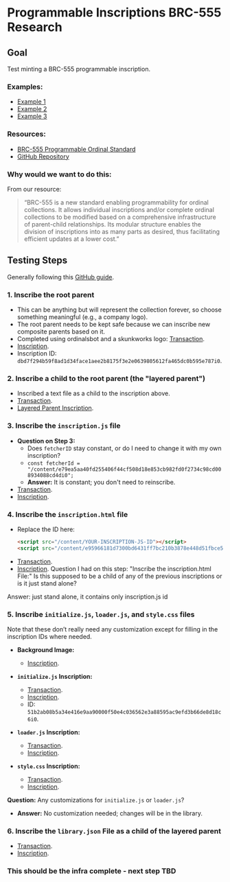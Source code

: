 # Programmable Inscriptions BRC-555 Research

## Goal
Test minting a BRC-555 programmable inscription.

### Examples:
- [Example 1](https://x.com/ExtraordinalBTC/status/1804290103738585329)
- [Example 2](https://magiceden.io/ordinals/item-details/7a9a199c20cca6dd05f32e3aec6fc9908a849a0fde87c7a9c2e0413a17b2759ai990)
- [Example 3](https://magiceden.us/ordinals/marketplace/xounchained)

### Resources:
- [BRC-555 Programmable Ordinal Standard](https://extraordinalsbtc.gitbook.io/brc-555-programmable-ordinal-standard)
- [GitHub Repository](https://github.com/Extraordinals/BRC555)

### Why would we want to do this:
From our resource:
> “BRC-555 is a new standard enabling programmability for ordinal collections. It allows individual inscriptions and/or complete ordinal collections to be modified based on a comprehensive infrastructure of parent-child relationships. Its modular structure enables the division of inscriptions into as many parts as desired, thus facilitating efficient updates at a lower cost.”

## Testing Steps
Generally following this [GitHub guide](https://github.com/Extraordinals/BRC555).

### 1. Inscribe the root parent
- This can be anything but will represent the collection forever, so choose something meaningful (e.g., a company logo).
- The root parent needs to be kept safe because we can inscribe new composite parents based on it.
- Completed using ordinalsbot and a skunkworks logo: [Transaction](https://mempool.space/tx/8fc1958a0349d23dcd0c09f34de15b12d8028d93b4f5348fcd000b83bedbfc9c).
- [Inscription](https://ordiscan.com/inscription/75896704).
- Inscription ID: `dbd7f294b59f8ad1d34face1aee2b8175f3e2e0639805612fa465dc0b595e787i0`.

### 2. Inscribe a child to the root parent (the "layered parent")
- Inscribed a text file as a child to the inscription above.
- [Transaction](https://mempool.space/es/tx/25aa73d47bf513e8e3ab12c51d7579646815076ad2508eceb4c084649da8b4a3).
- [Layered Parent Inscription](https://ordiscan.com/inscription/75900891).

### 3. Inscribe the `inscription.js` file
- **Question on Step 3:**
  - Does `fetcherID` stay constant, or do I need to change it with my own inscription?
  - `const fetcherId = "/content/e79ea5aa40fd255406f44cf508d18e853cb982fd0f2734c98cd008934088cd4di0";`
  - **Answer:** It is constant; you don't need to reinscribe.
- [Transaction](https://mempool.space/tx/9dc52c1eaf139b2287a73eadcc2b554542b94dbf9e9fe08ce1e072019caa2c67).
- [Inscription](https://ordiscan.com/inscription/75923130).

### 4. Inscribe the `inscription.html` file
- Replace the ID here:
  ```html
  <script src="/content/YOUR-INSCRIPTION-JS-ID"></script>
  <script src="/content/e95966181d7300bd6431ff7bc210b3878e448d51fbce59ef0a6adabff6380609i0"></script>
- [Transaction](https://mempool.space/tx/898303fce4167c1a2641fda31f8d7d71f31b069ccde3f0a9e1cb26cc141b3d31).
- [Inscription](https://ordiscan.com/inscription/75923596).
Question I had on this step:
"Inscribe the inscription.html File:" 
Is this supposed to be a child of any of the previous inscriptions or is it just stand alone?

Answer: just stand alone, it contains only inscription.js id

### 5. Inscribe `initialize.js`, `loader.js`, and `style.css` files
Note that these don’t really need any customization except for filling in the inscription IDs where needed.

- **Background Image:**
  - [Inscription](https://ordiscan.com/inscription/75923732).

- **`initialize.js` Inscription:**
  - [Transaction](https://mempool.space/tx/f29a1b7e0508505c6a539393e8f0fc2b703c994d8e7d5fddd5258a2c99288703).
  - [Inscription](https://ordiscan.com/inscription/76009496).
  - ID: `51b2ab08b5a34e416e9aa90000f50e4c036562e3a88595ac9efd3b66de8d18c6i0`.

- **`loader.js` Inscription:**
  - [Transaction](https://mempool.space/tx/aca2d2a3666ca14715d89ad134a8a5e4a71a508cb31cae2dba5f40f41c8f2f3b).
  - [Inscription](https://ordiscan.com/inscription/76009495).

- **`style.css` Inscription:**
  - [Transaction](https://mempool.space/tx/26c8adf36dafa4f4ffc3aa8289a9646a0d24e3ab629e765c0ae7295e005bd0a7).
  - [Inscription](https://ordiscan.com/inscription/76009762).

**Question:** Any customizations for `initialize.js` or `loader.js`?
- **Answer:** No customization needed; changes will be in the library.

### 6. Inscribe the `library.json` File as a child of the layered parent
- [Transaction](https://mempool.space/es/tx/40873c27d060bb9b324512bf4d7fab4cc76c4ae165e7b8f447f1e50028327255).
- [Inscription](https://ordiscan.com/inscription/76010202).

### This should be the infra complete - next step TBD
